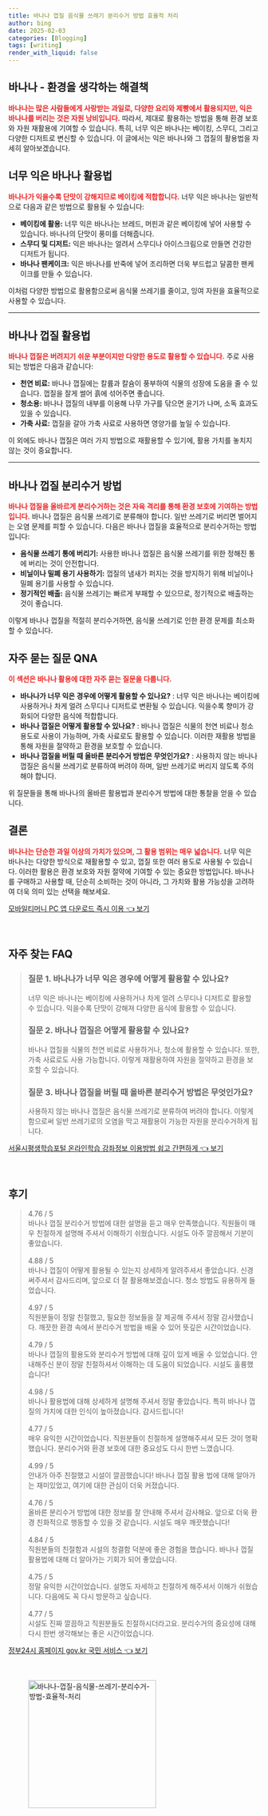 ```yaml
---
title: 바나나 껍질 음식물 쓰레기 분리수거 방법 효율적 처리
author: bing
date: 2025-02-03
categories: [Blogging]
tags: [writing]
render_with_liquid: false
---
```



<h2 id='바나나-환경을-생각하는-해결책'>바나나 - 환경을 생각하는 해결책</h2>

<p><b><span style="color: #ee2323;">바나나는 많은 사람들에게 사랑받는 과일로, 다양한 요리와 제빵에서 활용되지만, 익은 바나나를 버리는 것은 자원 낭비입니다.</span></b> 따라서, 제대로 활용하는 방법을 통해 환경 보호와 자원 재활용에 기여할 수 있습니다. 특히, 너무 익은 바나나는 베이킹, 스무디, 그리고 다양한 디저트로 변신할 수 있습니다. 이 글에서는 익은 바나나와 그 껍질의 활용법을 자세히 알아보겠습니다.</p>

<h2 id='너무-익은-바나나-활용법'>너무 익은 바나나 활용법</h2>

<p><b><span style="color: #ee2323;">바나나가 익을수록 단맛이 강해지므로 베이킹에 적합합니다.</span></b> 너무 익은 바나나는 일반적으로 다음과 같은 방법으로 활용될 수 있습니다:</p>

<ul>
    <li><b>베이킹에 활용:</b> 너무 익은 바나나는 브레드, 머핀과 같은 베이킹에 넣어 사용할 수 있습니다. 바나나의 단맛이 풍미를 더해줍니다.</li>
    <li><b>스무디 및 디저트:</b> 익은 바나나는 얼려서 스무디나 아이스크림으로 만들면 건강한 디저트가 됩니다.</li>
    <li><b>바나나 팬케이크:</b> 익은 바나나를 반죽에 넣어 조리하면 더욱 부드럽고 달콤한 팬케이크를 만들 수 있습니다.</li>
</ul>

<p>이처럼 다양한 방법으로 활용함으로써 음식물 쓰레기를 줄이고, 잉여 자원을 효율적으로 사용할 수 있습니다.</p>

<hr />

<h2 id='바나나-껍질-활용법'>바나나 껍질 활용법</h2>

<p><b><span style="color: #ee2323;">바나나 껍질은 버려지기 쉬운 부분이지만 다양한 용도로 활용할 수 있습니다.</span></b> 주로 사용되는 방법은 다음과 같습니다:</p>

<ul>
    <li><b>천연 비료:</b> 바나나 껍질에는 칼륨과 칼슘이 풍부하여 식물의 성장에 도움을 줄 수 있습니다. 껍질을 잘게 썰어 흙에 섞어주면 좋습니다.</li>
    <li><b>청소용:</b> 바나나 껍질의 내부를 이용해 나무 가구를 닦으면 윤기가 나며, 소독 효과도 있을 수 있습니다.</li>
    <li><b>가축 사료:</b> 껍질을 갈아 가축 사료로 사용하면 영양가를 높일 수 있습니다.</li>
</ul>

<p>이 외에도 바나나 껍질은 여러 가지 방법으로 재활용할 수 있기에, 활용 가치를 놓치지 않는 것이 중요합니다.</p>

<hr />

<h2 id='바나나-껍질-분리수거-방법'>바나나 껍질 분리수거 방법</h2>

<p><b><span style="color: #ee2323;">바나나 껍질을 올바르게 분리수거하는 것은 자육 격리를 통해 환경 보호에 기여하는 방법입니다.</span></b> 바나나 껍질은 음식물 쓰레기로 분류해야 합니다. 일반 쓰레기로 버리면 벌어지는 오염 문제를 피할 수 있습니다. 다음은 바나나 껍질을 효율적으로 분리수거하는 방법입니다:</p>

<ul>
    <li><b>음식물 쓰레기 통에 버리기:</b> 사용한 바나나 껍질은 음식물 쓰레기를 위한 정해진 통에 버리는 것이 안전합니다.</li>
    <li><b>비닐이나 밀폐 용기 사용하기:</b> 껍질의 냄새가 퍼지는 것을 방지하기 위해 비닐이나 밀폐 용기를 사용할 수 있습니다.</li>
    <li><b>정기적인 배출:</b> 음식물 쓰레기는 빠르게 부패할 수 있으므로, 정기적으로 배출하는 것이 좋습니다.</li>
</ul>

<p>이렇게 바나나 껍질을 적절히 분리수거하면, 음식물 쓰레기로 인한 환경 문제를 최소화할 수 있습니다.</p>

<h2 id='자주-묻는-질문-QNA'>자주 묻는 질문 QNA</h2>

<p><b><span style="color: #ee2323;">이 섹션은 바나나 활용에 대한 자주 묻는 질문을 다룹니다.</span></b></p>

<ul>
    <li><b>바나나가 너무 익은 경우에 어떻게 활용할 수 있나요?</b> : 너무 익은 바나나는 베이킹에 사용하거나 차게 얼려 스무디나 디저트로 변환될 수 있습니다. 익을수록 향미가 강화되어 다양한 음식에 적합합니다.</li>
    <li><b>바나나 껍질은 어떻게 활용할 수 있나요?</b> : 바나나 껍질은 식물의 천연 비료나 청소 용도로 사용이 가능하며, 가축 사료로도 활용할 수 있습니다. 이러한 재활용 방법을 통해 자원을 절약하고 환경을 보호할 수 있습니다.</li>
    <li><b>바나나 껍질을 버릴 때 올바른 분리수거 방법은 무엇인가요?</b> : 사용하지 않는 바나나 껍질은 음식물 쓰레기로 분류하여 버려야 하며, 일반 쓰레기로 버리지 않도록 주의해야 합니다.</li>
</ul>

<p>위 질문들을 통해 바나나의 올바른 활용법과 분리수거 방법에 대한 통찰을 얻을 수 있습니다.</p>

<h2 id='결론'>결론</h2>

<p><b><span style="color: #ee2323;">바나나는 단순한 과일 이상의 가치가 있으며, 그 활용 범위는 매우 넓습니다.</span></b> 너무 익은 바나나는 다양한 방식으로 재활용할 수 있고, 껍질 또한 여러 용도로 사용될 수 있습니다. 이러한 활용은 환경 보호와 자원 절약에 기여할 수 있는 중요한 방법입니다. 바나나를 구매하고 사용할 때, 단순히 소비하는 것이 아니라, 그 가치와 활용 가능성을 고려하여 더욱 의미 있는 선택을 해보세요.</p>


<p><a class="click-button" title="모바일티머니 PC 앱 다운로드 즉시 이용" href="https://greenforu.github.io/posts/%EB%AA%A8%EB%B0%94%EC%9D%BC%ED%8B%B0%EB%A8%B8%EB%8B%88-PC-%EC%95%B1-%EB%8B%A4%EC%9A%B4%EB%A1%9C%EB%93%9C-%EC%A6%89%EC%8B%9C-%EC%9D%B4%EC%9A%A9/" rel="dofollow">모바일티머니 PC 앱 다운로드 즉시 이용 👈 보기</a></p><br>
<h2 id='자주_찾는_FAQ'>자주 찾는 FAQ</h2>
<div itemscope="" itemtype="https://schema.org/FAQPage"> 
<blockquote> 
<div itemscope="" itemprop="mainEntity" itemtype="https://schema.org/Question"> 
<h3 itemprop="name">질문 1. 바나나가 너무 익은 경우에 어떻게 활용할 수 있나요?</h3> 
<div itemscope="" itemprop="acceptedAnswer" itemtype="https://schema.org/Answer"> 
<span itemprop="text"> 
<p>너무 익은 바나나는 베이킹에 사용하거나 차게 얼려 스무디나 디저트로 활용할 수 있습니다. 익을수록 단맛이 강해져 다양한 음식에 활용할 수 있습니다.</p> 
</span> 
</div> 
</div> 

<div itemscope="" itemprop="mainEntity" itemtype="https://schema.org/Question"> 
<h3 itemprop="name">질문 2. 바나나 껍질은 어떻게 활용할 수 있나요?</h3> 
<div itemscope="" itemprop="acceptedAnswer" itemtype="https://schema.org/Answer"> 
<span itemprop="text"> 
<p>바나나 껍질을 식물의 천연 비료로 사용하거나, 청소에 활용할 수 있습니다. 또한, 가축 사료로도 사용 가능합니다. 이렇게 재활용하여 자원을 절약하고 환경을 보호할 수 있습니다.</p> 
</span> 
</div> 
</div> 

<div itemscope="" itemprop="mainEntity" itemtype="https://schema.org/Question"> 
<h3 itemprop="name">질문 3. 바나나 껍질을 버릴 때 올바른 분리수거 방법은 무엇인가요?</h3> 
<div itemscope="" itemprop="acceptedAnswer" itemtype="https://schema.org/Answer"> 
<span itemprop="text"> 
<p>사용하지 않는 바나나 껍질은 음식물 쓰레기로 분류하여 버려야 합니다. 이렇게 함으로써 일반 쓰레기로의 오염을 막고 재활용이 가능한 자원을 분리수거하게 됩니다.</p> 
</span> 
</div> 
</div> 
</blockquote> 
</div>
<p><a class="click-button" title="서울시평생학습포털 온라인학습 강좌정보 이용방법 쉽고 간편하게" href="https://greenforu.github.io/posts/%EC%84%9C%EC%9A%B8%EC%8B%9C%ED%8F%89%EC%83%9D%ED%95%99%EC%8A%B5%ED%8F%AC%ED%84%B8-%EC%98%A8%EB%9D%BC%EC%9D%B8%ED%95%99%EC%8A%B5-%EA%B0%95%EC%A2%8C%EC%A0%95%EB%B3%B4-%EC%9D%B4%EC%9A%A9%EB%B0%A9%EB%B2%95-%EC%89%BD%EA%B3%A0-%EA%B0%84%ED%8E%B8%ED%95%98%EA%B2%8C/" rel="dofollow">서울시평생학습포털 온라인학습 강좌정보 이용방법 쉽고 간편하게 👈 보기</a></p><br>
<h2 id='후기'>후기</h2>
<div itemscope itemtype="https://schema.org/Product">
  <blockquote>
  <div itemprop="review" itemscope itemtype="https://schema.org/Review">
      <div itemprop="reviewRating" itemscope itemtype="https://schema.org/Rating"> <span itemprop="ratingValue">4.76</span> / <span itemprop="bestRating">5</span> </div>
      <span itemprop="reviewBody">바나나 껍질 분리수거 방법에 대한 설명을 듣고 매우 만족했습니다. 직원들이 매우 친절하게 설명해 주셔서 이해하기 쉬웠습니다. 시설도 아주 깔끔해서 기분이 좋았습니다.</span>
  </div>
  <br>
  <div itemprop="review" itemscope itemtype="https://schema.org/Review">
      <div itemprop="reviewRating" itemscope itemtype="https://schema.org/Rating"> <span itemprop="ratingValue">4.88</span> / <span itemprop="bestRating">5</span> </div>
      <span itemprop="reviewBody">바나나 껍질이 어떻게 활용될 수 있는지 상세하게 알려주셔서 좋았습니다. 신경 써주셔서 감사드리며, 앞으로 더 잘 활용해보겠습니다. 청소 방법도 유용하게 들었습니다.</span>
  </div>
  <br>
  <div itemprop="review" itemscope itemtype="https://schema.org/Review">
      <div itemprop="reviewRating" itemscope itemtype="https://schema.org/Rating"> <span itemprop="ratingValue">4.97</span> / <span itemprop="bestRating">5</span> </div>
      <span itemprop="reviewBody">직원분들이 정말 친절했고, 필요한 정보들을 잘 제공해 주셔서 정말 감사했습니다. 깨끗한 환경 속에서 분리수거 방법을 배울 수 있어 뜻깊은 시간이었습니다.</span>
  </div>
  <br>
  <div itemprop="review" itemscope itemtype="https://schema.org/Review">
      <div itemprop="reviewRating" itemscope itemtype="https://schema.org/Rating"> <span itemprop="ratingValue">4.79</span> / <span itemprop="bestRating">5</span> </div>
      <span itemprop="reviewBody">바나나 껍질의 활용도와 분리수거 방법에 대해 깊이 있게 배울 수 있었습니다. 안내해주신 분이 정말 친절하셔서 이해하는 데 도움이 되었습니다. 시설도 훌륭했습니다!</span>
  </div>
  <br>
  <div itemprop="review" itemscope itemtype="https://schema.org/Review">
      <div itemprop="reviewRating" itemscope itemtype="https://schema.org/Rating"> <span itemprop="ratingValue">4.98</span> / <span itemprop="bestRating">5</span> </div>
      <span itemprop="reviewBody">바나나 활용법에 대해 상세하게 설명해 주셔서 정말 좋았습니다. 특히 바나나 껍질의 가치에 대한 인식이 높아졌습니다. 감사드립니다!</span>
  </div>
  <br>
  <div itemprop="review" itemscope itemtype="https://schema.org/Review">
      <div itemprop="reviewRating" itemscope itemtype="https://schema.org/Rating"> <span itemprop="ratingValue">4.77</span> / <span itemprop="bestRating">5</span> </div>
      <span itemprop="reviewBody">매우 유익한 시간이었습니다. 직원분들이 친절하게 설명해주셔서 모든 것이 명확했습니다. 분리수거와 환경 보호에 대한 중요성도 다시 한번 느꼈습니다.</span>
  </div>
  <br>
  <div itemprop="review" itemscope itemtype="https://schema.org/Review">
      <div itemprop="reviewRating" itemscope itemtype="https://schema.org/Rating"> <span itemprop="ratingValue">4.99</span> / <span itemprop="bestRating">5</span> </div>
      <span itemprop="reviewBody">안내가 아주 친절했고 시설이 깔끔했습니다! 바나나 껍질 활용 법에 대해 알아가는 재미있었고, 여기에 대한 관심이 더욱 커졌습니다.</span>
  </div>
  <br>
  <div itemprop="review" itemscope itemtype="https://schema.org/Review">
      <div itemprop="reviewRating" itemscope itemtype="https://schema.org/Rating"> <span itemprop="ratingValue">4.76</span> / <span itemprop="bestRating">5</span> </div>
      <span itemprop="reviewBody">올바른 분리수거 방법에 대한 정보를 잘 안내해 주셔서 감사해요. 앞으로 더욱 환경 친화적으로 행동할 수 있을 것 같습니다. 시설도 매우 깨끗했습니다!</span>
  </div>
  <br>
  <div itemprop="review" itemscope itemtype="https://schema.org/Review">
      <div itemprop="reviewRating" itemscope itemtype="https://schema.org/Rating"> <span itemprop="ratingValue">4.84</span> / <span itemprop="bestRating">5</span> </div>
      <span itemprop="reviewBody">직원분들의 친절함과 시설의 청결함 덕분에 좋은 경험을 했습니다. 바나나 껍질 활용법에 대해 더 알아가는 기회가 되어 좋았습니다.</span>
  </div>
  <br>
  <div itemprop="review" itemscope itemtype="https://schema.org/Review">
      <div itemprop="reviewRating" itemscope itemtype="https://schema.org/Rating"> <span itemprop="ratingValue">4.75</span> / <span itemprop="bestRating">5</span> </div>
      <span itemprop="reviewBody">정말 유익한 시간이었습니다. 설명도 자세하고 친절하게 해주셔서 이해가 쉬웠습니다. 다음에도 꼭 다시 방문하고 싶습니다.</span>
  </div>
  <br>
  <div itemprop="review" itemscope itemtype="https://schema.org/Review">
      <div itemprop="reviewRating" itemscope itemtype="https://schema.org/Rating"> <span itemprop="ratingValue">4.77</span> / <span itemprop="bestRating">5</span> </div>
      <span itemprop="reviewBody">시설도 진짜 깔끔하고 직원분들도 친절하시더라고요. 분리수거의 중요성에 대해 다시 한번 생각해보는 좋은 시간이었습니다.</span>
  </div>
  </blockquote>
</div>
<p><a class="click-button" title="정부24시 홈페이지 gov.kr 국민 서비스" href="https://greenforu.github.io/posts/%EC%A0%95%EB%B6%8024%EC%8B%9C-%ED%99%88%ED%8E%98%EC%9D%B4%EC%A7%80-gov.kr-%EA%B5%AD%EB%AF%BC-%EC%84%9C%EB%B9%84%EC%8A%A4/" rel="dofollow">정부24시 홈페이지 gov.kr 국민 서비스 👈 보기</a></p><br>
<figure class="image"><img src="https://greenforu.github.io/assets/img/thumbnail/바나나-껍질-음식물-쓰레기-분리수거-방법-효율적-처리.webp" alt="바나나-껍질-음식물-쓰레기-분리수거-방법-효율적-처리" width="256" height="256"></figure>
